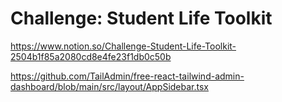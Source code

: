 # Challenge: Student Life Toolkit

https://www.notion.so/Challenge-Student-Life-Toolkit-2504b1f85a2080cd8e4fe23f1db0c50b

https://github.com/TailAdmin/free-react-tailwind-admin-dashboard/blob/main/src/layout/AppSidebar.tsx
